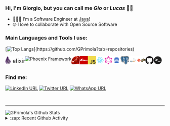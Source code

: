 ### Hi, I'm Giorgio, but you can call me *Gio* or *Lucas* 👋🏻


- 👨🏻‍💻 I’m a Software Engineer at [Jaya][employerwebsite]!
- 🤓 I love to collaborate with Open Source Software


### Main Languages and Tools I use:

[![Top Langs](https://github-readme-stats.vercel.app/api/top-langs/?username=gprimola&layout=compact&exclude_repo=gprimola,system-design-primer,interactive-coding-challenges,every-programmer-should-know,mhprompt.github.io,droplet_kit,)](https://github.com/GPrimola?tab=repositories)

<img align="left" alt="Elixir" height="26px" src="https://raw.githubusercontent.com/elixir-lang/elixir-lang.github.com/master/images/logo/logo.png" />
<img align="left" alt="Phoenix Framework" height="26px" src="https://raw.githubusercontent.com/phoenixframework/phoenix/master/priv/static/phoenix.png" />
<img align="left" alt="Ruby" height="26px" src="https://raw.githubusercontent.com/github/explore/80688e429a7d4ef2fca1e82350fe8e3517d3494d/topics/ruby/ruby.png" />
<img align="left" alt="Rails" height="26px" src="https://raw.githubusercontent.com/github/explore/80688e429a7d4ef2fca1e82350fe8e3517d3494d/topics/rails/rails.png" />
<img align="left" alt="JavaScript" height="26px" src="https://raw.githubusercontent.com/github/explore/80688e429a7d4ef2fca1e82350fe8e3517d3494d/topics/javascript/javascript.png" />
<img align="left" alt="React" height="26px" src="https://raw.githubusercontent.com/github/explore/80688e429a7d4ef2fca1e82350fe8e3517d3494d/topics/react/react.png" />
<img align="left" alt="GraphQL" height="26px" src="https://raw.githubusercontent.com/github/explore/80688e429a7d4ef2fca1e82350fe8e3517d3494d/topics/graphql/graphql.png" />
<img align="left" alt="SQL" height="26px" src="https://raw.githubusercontent.com/github/explore/80688e429a7d4ef2fca1e82350fe8e3517d3494d/topics/sql/sql.png" />
<img align="left" alt="Postgres" height="26px" src="https://raw.githubusercontent.com/github/explore/80688e429a7d4ef2fca1e82350fe8e3517d3494d/topics/postgresql/postgresql.png" />
<img align="left" alt="MySQL" height="26px" src="https://raw.githubusercontent.com/github/explore/80688e429a7d4ef2fca1e82350fe8e3517d3494d/topics/mysql/mysql.png" />
<img align="left" alt="Git" height="26px" src="https://raw.githubusercontent.com/github/explore/80688e429a7d4ef2fca1e82350fe8e3517d3494d/topics/git/git.png" />
<img align="left" alt="GitHub" height="26px" src="https://raw.githubusercontent.com/github/explore/78df643247d429f6cc873026c0622819ad797942/topics/github/github.png" />
<img align="left" alt="Terminal" height="26px" src="https://raw.githubusercontent.com/github/explore/80688e429a7d4ef2fca1e82350fe8e3517d3494d/topics/terminal/terminal.png" />

<br />
<br />


### Find me:

[![LinkedIn URL](https://img.shields.io/twitter/url?label=LinkedIn&logo=linkedin&style=social&url=https%3A%2F%2Fwww.linkedin.com%2Fin%2Fgiorgiotorres%2F)][linkedin]
[![Twitter URL](https://img.shields.io/twitter/url?label=Twitter&logo=twitter&style=social&url=https%3A%2F%2Ftwitter.com%2Flu_gico)][twitter]
[![WhatsApp URL](https://img.shields.io/twitter/url?label=WhatsApp&logo=whatsapp&style=social&url=https%3A%2F%2Fapi.whatsapp.com%2Fsend%3Fphone%3D5511996131613)][whatsapp]

<br />

---


<img alt="GPrimola's Github Stats" src="https://github-readme-stats-mu-ebon.vercel.app/api?username=gprimola&show_icons=true&hide_border=true&theme=onedark" />

<details>
  <summary>:zap: Recent Github Activity</summary>
  
<!--START_SECTION:activity-->
1. 🎉 Merged PR [#1](https://github.com/GPrimola/posexional/pull/1) in [GPrimola/posexional](https://github.com/GPrimola/posexional)
2. 💪 Opened PR [#1](https://github.com/GPrimola/posexional/pull/1) in [GPrimola/posexional](https://github.com/GPrimola/posexional)
3. 🗣 Commented on [#29](https://github.com/primait/posexional/issues/29) in [primait/posexional](https://github.com/primait/posexional)
4. 🗣 Commented on [#29](https://github.com/primait/posexional/issues/29) in [primait/posexional](https://github.com/primait/posexional)
5. 💪 Opened PR [#29](https://github.com/primait/posexional/pull/29) in [primait/posexional](https://github.com/primait/posexional)
<!--END_SECTION:activity-->

</details>


[website]: https://lucastech.dev
[whatsapp]: https://api.whatsapp.com/send?phone=5511996131613
[twitter]: https://twitter.com/lu_gico
[linkedin]: https://www.linkedin.com/in/giorgiotorres/
[employerwebsite]: https://jaya.tech/

